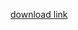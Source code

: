 [download link](https://drive.google.com/drive/folders/1ngWa4WkDOKvp9k_0kfpaeTpndYNKm6fx?usp=sharing)
